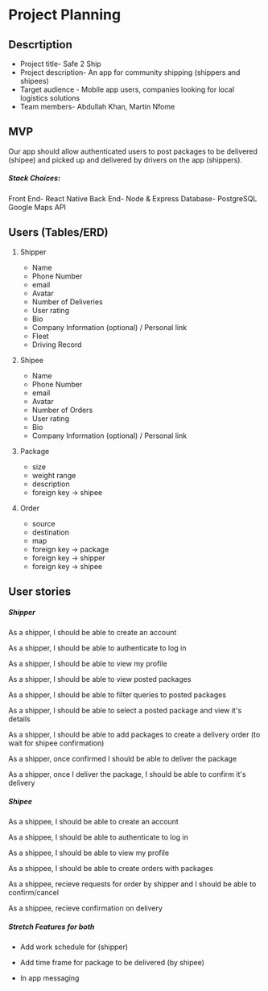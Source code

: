# Project Planning

## Descrtiption

- Project title- Safe 2 Ship
- Project description- An app for community shipping (shippers and shipees) 
- Target audience - Mobile app users, companies looking for local logistics solutions
- Team members- Abdullah Khan, Martin Nfome


## MVP

Our app should allow authenticated users to post packages to be delivered (shipee) and picked up and delivered by drivers on the app (shippers).

##### Stack Choices:
Front End- React Native
Back End- Node & Express
Database- PostgreSQL
Google Maps API


## Users (Tables/ERD)

1. Shipper
    - Name
    - Phone Number
    - email
    - Avatar
    - Number of Deliveries
    - User rating
    - Bio
    - Company Information (optional) / Personal link
    - Fleet
    - Driving Record

2. Shipee
    - Name
    - Phone Number
    - email
    - Avatar
    - Number of Orders
    - User rating
    - Bio
    - Company Information (optional) / Personal link

3. Package
    - size
    - weight range
    - description
    - foreign key -> shipee

4. Order
    - source
    - destination
    - map
    - foreign key -> package
    - foreign key -> shipper
    - foreign key -> shipee

## User stories

##### Shipper 

As a shipper, I should be able to create an account

As a shipper, I should be able to authenticate to log in

As a shipper, I should be able to view my profile

As a shipper, I should be able to view posted packages

As a shipper, I should be able to filter queries to posted packages

As a shipper, I should be able to select a posted package and view it's details

As a shipper, I should be able to add packages to create a delivery order (to wait for shipee confirmation)

As a shipper, once confirmed I should be able to deliver the package

As a shipper, once I deliver the package, I should be able to confirm it's delivery


##### Shipee

As a shippee, I should be able to create an account

As a shippee, I should be able to authenticate to log in

As a shippee, I should be able to view my profile

As a shippee, I should be able to create orders with packages

As a shippee, recieve requests for order by shipper and I should be able to confirm/cancel

As a shippee, recieve confirmation on delivery


##### Stretch Features for both

- Add work schedule for (shipper)

- Add time frame for package to be delivered (by shipee)

- In app messaging



